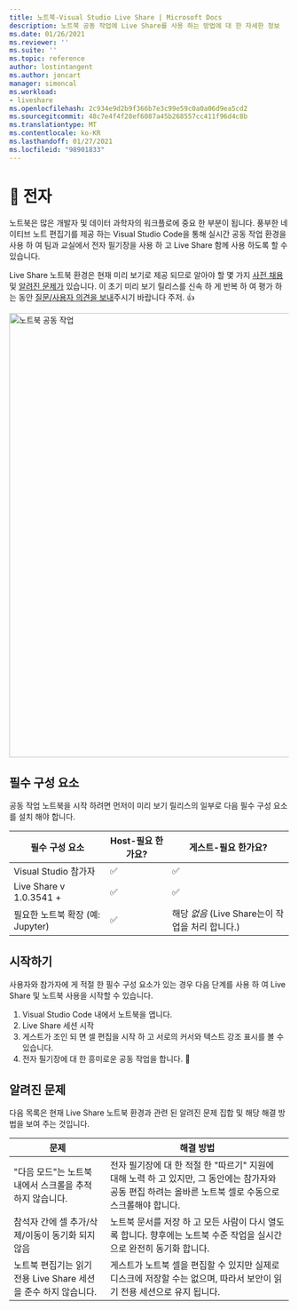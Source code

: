 ```yaml
---
title: 노트북-Visual Studio Live Share | Microsoft Docs
description: 노트북 공동 작업에 Live Share를 사용 하는 방법에 대 한 자세한 정보
ms.date: 01/26/2021
ms.reviewer: ''
ms.suite: ''
ms.topic: reference
author: lostintangent
ms.author: joncart
manager: simoncal
ms.workload:
- liveshare
ms.openlocfilehash: 2c934e9d2b9f366b7e3c99e59c0a0a06d9ea5cd2
ms.sourcegitcommit: 48c7e4f4f28ef6087a45b268557cc411f96d4c8b
ms.translationtype: MT
ms.contentlocale: ko-KR
ms.lasthandoff: 01/27/2021
ms.locfileid: "98901833"
---
```

# <a name="-notebooks"></a>📓 전자

노트북은 많은 개발자 및 데이터 과학자의 워크플로에 중요 한 부분이 됩니다. 풍부한 네이티브 노트 편집기를 제공 하는 Visual Studio Code을 통해 실시간 공동 작업 환경을 사용 하 여 팀과 교실에서 전자 필기장을 사용 하 고 Live Share 함께 사용 하도록 할 수 있습니다.

Live Share 노트북 환경은 현재 미리 보기로 제공 되므로 알아야 할 몇 가지 [사전 채용](#pre-requisites) 및 [알려진 문제가](#known-issues) 있습니다. 이 초기 미리 보기 릴리스를 신속 하 게 반복 하 여 평가 하는 동안 [질문/사용자 의견을 보내](http://github.com/microsoftdocs/live-share)주시기 바랍니다 주저. 👍<br />

<img width="800px" src="https://user-images.githubusercontent.com/116461/105928037-0d07a680-5ffa-11eb-8447-23bdb77fee9e.png" title="노트북 공동 작업" />

## <a name="pre-requisites"></a>필수 구성 요소

공동 작업 노트북을 시작 하려면 먼저이 미리 보기 릴리스의 일부로 다음 필수 구성 요소를 설치 해야 합니다.

| 필수 구성 요소 | Host-필요 한가요? | 게스트-필요 한가요? |
|-|-|-|
| Visual Studio 참가자 | ✅ | ✅ |
| Live Share v 1.0.3541 + | ✅ | ✅ |
| 필요한 노트북 확장 (예: Jupyter) | ✅ | 해당 _없음_ (Live Share는이 작업을 처리 합니다.) |

## <a name="getting-started"></a>시작하기

사용자와 참가자에 게 적절 한 필수 구성 요소가 있는 경우 다음 단계를 사용 하 여 Live Share 및 노트북 사용을 시작할 수 있습니다.

1. Visual Studio Code 내에서 노트북을 엽니다.
1. Live Share 세션 시작
1. 게스트가 조인 되 면 셀 편집을 시작 하 고 서로의 커서와 텍스트 강조 표시를 볼 수 있습니다.
1. 전자 필기장에 대 한 흥미로운 공동 작업을 합니다. 🎉 

## <a name="known-issues"></a>알려진 문제

다음 목록은 현재 Live Share 노트북 환경과 관련 된 알려진 문제 집합 및 해당 해결 방법을 보여 주는 것입니다. 

| 문제 | 해결 방법 | 
|-|-|
| "다음 모드"는 노트북 내에서 스크롤을 추적 하지 않습니다. | 전자 필기장에 대 한 적절 한 "따르기" 지원에 대해 노력 하 고 있지만, 그 동안에는 참가자와 공동 편집 하려는 올바른 노트북 셀로 수동으로 스크롤해야 합니다. |
| 참석자 간에 셀 추가/삭제/이동이 동기화 되지 않음 | 노트북 문서를 저장 하 고 모든 사람이 다시 열도록 합니다. 향후에는 노트북 수준 작업을 실시간으로 완전히 동기화 합니다. |
| 노트북 편집기는 읽기 전용 Live Share 세션을 준수 하지 않습니다. | 게스트가 노트북 셀을 편집할 수 있지만 실제로 디스크에 저장할 수는 없으며, 따라서 보안이 읽기 전용 세션으로 유지 됩니다. |
